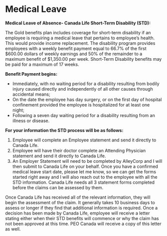 # Medical Leave

**Medical Leave of Absence- Canada Life Short-Term Disability (STD):**

The Gold benefits plan includes coverage for short-term disability if an employee is requiring a medical leave that pertains to employee’s health. This would provide income replacement. The disability program provides employees with a weekly benefit payment equal to 66.7% of the first $600.00 dollars of weekly earnings and 50% of the remainder to a maximum benefit of $1,350.00 per week. Short-Term Disability benefits may be paid for a maximum of 17 weeks.

**Benefit Payment begins:**

- Immediately, with no waiting period for a disability resulting from bodily injury caused directly and independently of all other causes through accidental means;
- On the date the employee has day surgery, or on the first day of hospital confinement provided the employee is hospitalized for at least one night;
- Following a seven day waiting period for a disability resulting from an illness or disease.

**For your information the STD process will be as follows:**

1. Employee will complete an Employee statement and send it directly to Canada Life.
2. Employee will have their doctor complete an Attending Physician statement and send it directly to Canada Life.
3. An Employer Statement will need to be completed by AlleyCorp and I will then submit to Canada Life on your behalf. Once you have a confirmed medical leave start date, please let me know, so we can get the forms started right away and I will also reach out to the employee with all the STD information. Canada Life needs all 3 statement forms completed before the claims can be assessed by them.

Once Canada Life has received all of the relevant information, they will begin the assessment of the claim. It generally takes 10 business days to assess or longer if they find that additional information is required. Once a decision has been made by Canada Life, employee will receive a letter stating either when their STD benefits will commence or why the claim has not been approved at this time. PEO Canada will receive a copy of this letter as well.